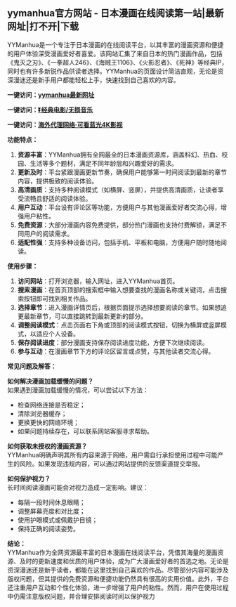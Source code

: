 <h2>yymanhua官方网站 - 日本漫画在线阅读第一站|最新网址|打不开|下载</h2>
<p>YYManhua是一个专注于日本漫画的在线阅读平台，以其丰富的漫画资源和便捷的用户体验深受漫画爱好者喜爱。该网站汇集了来自日本的热门漫画作品，包括《鬼灭之刃》、《一拳超人246》、《海贼王1106》、《火影忍者》、《死神》等经典IP，同时也有许多新锐作品供读者选择。YYManhua的页面设计简洁直观，无论是资深漫迷还是新手用户都能轻松上手，快速找到自己喜欢的内容。</p>
<p><strong>一键访问：</strong><a href="https://www.rymdh.com/sites/15730.html" target="_blank"><strong>yymanhua最新网址</strong></a></p>
<p><strong>一键访问：</strong><a href="https://pan.quark.cn/s/0db22432c259" target="_blank"><strong>⏬经典电影/无损音乐</strong></a></p>
<p><strong>一键访问：</strong><a href="http://ip.harmonylink.net/share/e82025" target="_blank"><strong>海外代理网络·可看蓝光4K影视</strong></a></p>
<p><strong>功能特点：</strong></p>
<ol>
  <li><strong>资源丰富</strong>：YYManhua拥有全网最全的日本漫画资源库，涵盖科幻、热血、校园、生活等多个题材，满足不同年龄层和兴趣爱好的需求。</li>
  <li><strong>更新及时</strong>：平台紧跟漫画更新节奏，确保用户能够第一时间阅读到最新的章节内容，提供极致的阅读体验。</li>
  <li><strong>高清画质</strong>：支持多种阅读模式（如横屏、竖屏），并提供高清画质，让读者享受流畅且舒适的阅读体验。</li>
  <li><strong>用户互动</strong>：平台设有评论区等功能，方便用户与其他漫画爱好者交流心得，增强用户粘性。</li>
  <li><strong>免费资源</strong>：大部分漫画内容免费提供，部分热门漫画也支持付费解锁，满足不同用户的阅读需求。</li>
  <li><strong>适配性强</strong>：支持多种设备访问，包括手机、平板和电脑，方便用户随时随地阅读。</li>
</ol>
<p><strong>使用步骤：</strong></p>
<ol>
  <li><strong>访问网站</strong>：打开浏览器，输入网址，进入YYManhua首页。</li>
  <li><strong>搜索漫画</strong>：在首页顶部的搜索框中输入想要查找的漫画名称或关键词，点击搜索按钮即可找到相关作品。</li>
  <li><strong>选择章节</strong>：进入漫画详情页后，根据页面提示选择想要阅读的章节。如果想追更最新章节，可以直接跳转到最新更新的部分。</li>
  <li><strong>调整阅读模式</strong>：点击页面右下角或顶部的阅读模式按钮，切换为横屏或竖屏模式，以适应个人设备。</li>
  <li><strong>保存阅读进度</strong>：部分漫画支持保存阅读进度功能，方便下次继续阅读。</li>
  <li><strong>参与互动</strong>：在漫画章节下方的评论区留言或点赞，与其他读者交流心得。</li>
</ol>
<p><strong>常见问题及解答：</strong></p>
<p><strong>如何解决漫画加载缓慢的问题？</strong><br>如果遇到漫画加载缓慢的情况，可以尝试以下方法：</p>
<ul>
  <li>检查网络连接是否稳定；</li>
  <li>清除浏览器缓存；</li>
  <li>更换更快的网络环境；</li>
  <li>如果问题持续存在，可以联系网站客服寻求帮助。</li>
</ul>
<p><strong>如何获取未授权的漫画资源？</strong><br>YYManhua明确声明其所有内容来源于网络，用户需自行承担使用过程中可能产生的风险。如果发现违规内容，可以通过网站提供的反馈渠道提交举报。</p>
<p><strong>如何保护视力？</strong><br>长时间阅读漫画可能会对视力造成一定影响。建议：</p>
<ul>
  <li>每隔一段时间休息眼睛；</li>
  <li>调整屏幕亮度和对比度；</li>
  <li>使用护眼模式或佩戴护目镜；</li>
  <li>保持正确的阅读姿势。</li>
</ul>
<p><strong>结论：</strong><br>YYManhua作为全网资源最丰富的日本漫画在线阅读平台，凭借其海量的漫画资源、及时的更新速度和优质的用户体验，成为广大漫画爱好者的首选之地。无论是资深漫迷还是新手读者，都能在这里找到自己喜欢的作品。尽管部分内容可能涉及版权问题，但其提供的免费资源和便捷功能仍然具有很高的实用价值。此外，平台还注重用户互动和个性化体验，进一步增强了用户的粘性。然而，用户在使用过程中仍需注意版权问题，并合理安排阅读时间以保护视力</p>

